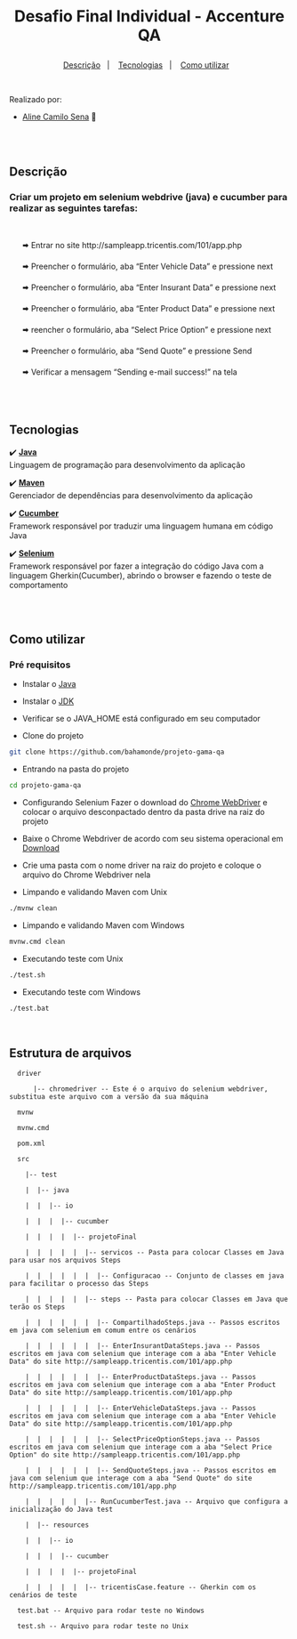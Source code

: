 # <p align="center">Desafio Final Individual - Accenture QA</p>

<p align="center">
  <a href="#descrição">Descrição</a>&nbsp;&nbsp;&nbsp;|&nbsp;&nbsp;&nbsp;
  <a href="#tecnologias">Tecnologias</a>&nbsp;&nbsp;&nbsp;|&nbsp;&nbsp;&nbsp;
  <a href="#como-utilizar">Como utilizar</a>&nbsp;&nbsp;&nbsp;
</p>

<br>

Realizado por:

- [Aline Camilo Sena](https://www.linkedin.com/in/sena) 👩

<br>

<br>

## Descrição
### Criar um projeto em selenium webdrive (java) e cucumber para realizar as seguintes tarefas:
<br>

<ul>🠮 Entrar no site http://sampleapp.tricentis.com/101/app.php</ul>

<ul>🠮 Preencher o formulário, aba “Enter Vehicle Data” e pressione next</ul>

<ul>🠮 Preencher o formulário, aba “Enter Insurant Data” e pressione next</ul>

<ul>🠮 Preencher o formulário, aba “Enter Product Data” e pressione next</ul>

<ul>🠮 reencher o formulário, aba “Select Price Option” e pressione next</ul>

<ul>🠮 Preencher o formulário, aba “Send Quote” e pressione Send</ul>

<ul>🠮 Verificar a mensagem “Sending e-mail success!” na tela</ul>

<br>

<br>

## Tecnologias


:heavy_check_mark: <b> [Java](https://www.java.com/pt-BR/) </b><br>
Linguagem de programação para desenvolvimento da aplicação <br>

:heavy_check_mark: <b> [Maven](https://maven.apache.org/) </b><br>
Gerenciador de dependências para desenvolvimento da aplicação <br>

:heavy_check_mark: <b> [Cucumber](https://cucumber.io/) </b><br>
Framework responsável por traduzir uma linguagem humana em código Java <br>

:heavy_check_mark: <b> [Selenium](https://www.selenium.dev/) </b><br>
Framework responsável por fazer a integração do código Java com a linguagem Gherkin(Cucumber), abrindo o browser e fazendo o teste de comportamento <br>

<br>

<br>

## Como utilizar

### Pré requisitos
- Instalar o [Java](https://www.java.com/pt-BR/download/ie_manual.jsp?locale=pt_BR)
- Instalar o [JDK](https://www.oracle.com/br/java/technologies/javase/javase-jdk8-downloads.html)
- Verificar se o JAVA_HOME está configurado em seu computador

- Clone do projeto
```bash
git clone https://github.com/bahamonde/projeto-gama-qa
```

- Entrando na pasta do projeto
```bash
cd projeto-gama-qa
```

- Configurando Selenium
Fazer o download do [Chrome WebDriver](https://chromedriver.chromium.org/downloads) e colocar o arquivo desconpactado dentro da pasta drive na raiz do projeto

- Baixe o Chrome Webdriver de acordo com seu sistema operacional em [Download](https://chromedriver.chromium.org/downloads)

- Crie uma pasta com o nome driver na raiz do projeto e coloque o arquivo do Chrome Webdriver nela

- Limpando e validando Maven com Unix
```bash
./mvnw clean
```

- Limpando e validando Maven com Windows
```bash
mvnw.cmd clean
```

- Executando teste com Unix
```bash
./test.sh
```

- Executando teste com Windows
```bash
./test.bat
```
<br>

## Estrutura de arquivos
```
  driver 

      |-- chromedriver -- Este é o arquivo do selenium webdriver, substitua este arquivo com a versão da sua máquina

  mvnw

  mvnw.cmd

  pom.xml

  src

    |-- test

    |  |-- java

    |  |  |-- io

    |  |  |  |-- cucumber

    |  |  |  |  |-- projetoFinal

    |  |  |  |  |  |-- servicos -- Pasta para colocar Classes em Java para usar nos arquivos Steps
    
    |  |  |  |  |  |  |-- Configuracao -- Conjunto de classes em java para facilitar o processo das Steps

    |  |  |  |  |  |-- steps -- Pasta para colocar Classes em Java que terão os Steps
 
    |  |  |  |  |  |  |-- CompartilhadoSteps.java -- Passos escritos em java com selenium em comum entre os cenários
    
    |  |  |  |  |  |  |-- EnterInsurantDataSteps.java -- Passos escritos em java com selenium que interage com a aba "Enter Vehicle Data" do site http://sampleapp.tricentis.com/101/app.php 
    
    |  |  |  |  |  |  |-- EnterProductDataSteps.java -- Passos escritos em java com selenium que interage com a aba "Enter Product Data" do site http://sampleapp.tricentis.com/101/app.php 
    
    |  |  |  |  |  |  |-- EnterVehicleDataSteps.java -- Passos escritos em java com selenium que interage com a aba "Enter Vehicle Data" do site http://sampleapp.tricentis.com/101/app.php 

    |  |  |  |  |  |  |-- SelectPriceOptionSteps.java -- Passos escritos em java com selenium que interage com a aba "Select Price Option" do site http://sampleapp.tricentis.com/101/app.php 

    |  |  |  |  |  |  |-- SendQuoteSteps.java -- Passos escritos em java com selenium que interage com a aba "Send Quote" do site http://sampleapp.tricentis.com/101/app.php 

    |  |  |  |  |  |-- RunCucumberTest.java -- Arquivo que configura a inicialização do Java test

    |  |-- resources

    |  |  |-- io

    |  |  |  |-- cucumber

    |  |  |  |  |-- projetoFinal

    |  |  |  |  |  |-- tricentisCase.feature -- Gherkin com os cenários de teste

  test.bat -- Arquivo para rodar teste no Windows
  
  test.sh -- Arquivo para rodar teste no Unix
```